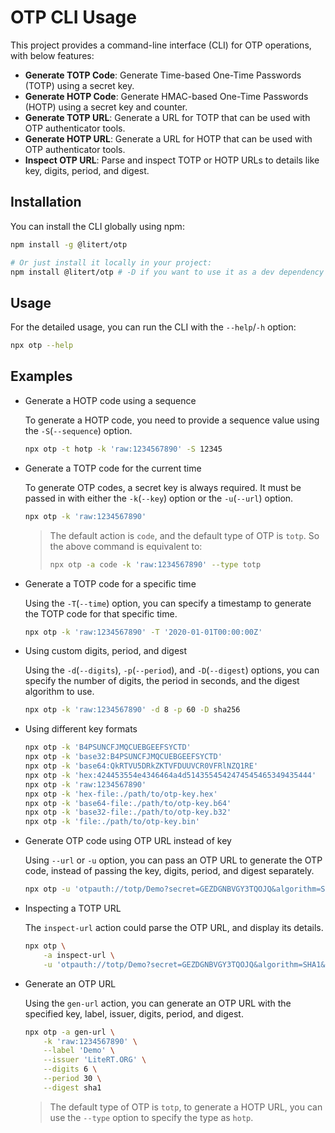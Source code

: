 # OTP CLI Usage

This project provides a command-line interface (CLI) for OTP operations, with below features:

- **Generate TOTP Code**: Generate Time-based One-Time Passwords (TOTP) using a secret key.
- **Generate HOTP Code**: Generate HMAC-based One-Time Passwords (HOTP) using a secret key and counter.
- **Generate TOTP URL**: Generate a URL for TOTP that can be used with OTP authenticator tools.
- **Generate HOTP URL**: Generate a URL for HOTP that can be used with OTP authenticator tools.
- **Inspect OTP URL**: Parse and inspect TOTP or HOTP URLs to details like key, digits, period, and digest.

## Installation

You can install the CLI globally using npm:

```bash
npm install -g @litert/otp

# Or just install it locally in your project:
npm install @litert/otp # -D if you want to use it as a dev dependency
```

## Usage

For the detailed usage, you can run the CLI with the `--help`/`-h` option:

```bash
npx otp --help
```

## Examples

- Generate a HOTP code using a sequence

    To generate a HOTP code, you need to provide a sequence value using the `-S`(`--sequence`) option.

    ```bash
    npx otp -t hotp -k 'raw:1234567890' -S 12345
    ```

- Generate a TOTP code for the current time

    To generate OTP codes, a secret key is always required. It must be passed in with either the `-k`(`--key`) option or the `-u`(`--url`) option.

    ```bash
    npx otp -k 'raw:1234567890'
    ```

    > The default action is `code`, and the default type of OTP is `totp`.
    > So the above command is equivalent to:
    >
    > ```bash
    > npx otp -a code -k 'raw:1234567890' --type totp
    > ```

- Generate a TOTP code for a specific time

    Using the `-T`(`--time`) option, you can specify a timestamp to generate the TOTP code for that specific time.

    ```bash
    npx otp -k 'raw:1234567890' -T '2020-01-01T00:00:00Z'
    ```

- Using custom digits, period, and digest

    Using the `-d`(`--digits`), `-p`(`--period`), and `-D`(`--digest`) options, you can specify the number of digits, the period in seconds, and the digest algorithm to use.

    ```bash
    npx otp -k 'raw:1234567890' -d 8 -p 60 -D sha256
    ```

- Using different key formats

    ```bash
    npx otp -k 'B4PSUNCFJMQCUEBGEEFSYCTD'
    npx otp -k 'base32:B4PSUNCFJMQCUEBGEEFSYCTD'
    npx otp -k 'base64:QkRTVU5DRkZKTVFDUUVCR0VFRlNZQ1RE'
    npx otp -k 'hex:424453554e4346464a4d5143554542474545465349435444'
    npx otp -k 'raw:1234567890'
    npx otp -k 'hex-file:./path/to/otp-key.hex'
    npx otp -k 'base64-file:./path/to/otp-key.b64'
    npx otp -k 'base32-file:./path/to/otp-key.b32'
    npx otp -k 'file:./path/to/otp-key.bin'
    ```

- Generate OTP code using OTP URL instead of key

    Using `--url` or `-u` option, you can pass an OTP URL to generate the OTP code, instead of passing the key, digits, period, and digest separately.

    ```bash
    npx otp -u 'otpauth://totp/Demo?secret=GEZDGNBVGY3TQOJQ&algorithm=SHA1&digits=6&issuer=LiteRT.ORG&period=30'
    ```

- Inspecting a TOTP URL

    The `inspect-url` action could parse the OTP URL, and display its details.

    ```bash
    npx otp \
        -a inspect-url \
        -u 'otpauth://totp/Demo?secret=GEZDGNBVGY3TQOJQ&algorithm=SHA1&digits=6&issuer=LiteRT.ORG&period=30'
    ```

- Generate an OTP URL

    Using the `gen-url` action, you can generate an OTP URL with the specified key, label, issuer, digits, period, and digest.

    ```bash
    npx otp -a gen-url \
        -k 'raw:1234567890' \
        --label 'Demo' \
        --issuer 'LiteRT.ORG' \
        --digits 6 \
        --period 30 \
        --digest sha1
    ```

    > The default type of OTP is `totp`, to generate a HOTP URL, you can use the `--type` option to specify the type as `hotp`.